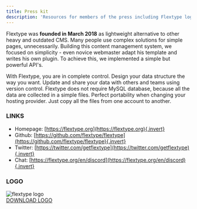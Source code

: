 ```yaml
---
title: Press kit
description: 'Resources for members of the press including Flextype logos, texts and contact information.'
---
```


Flextype was **founded in March 2018** as lightweight alternative to other heavy and outdated CMS. Many people use complex solutions for simple pages, unnecessarily. Building this content management system, we focused on simplicity - even novice webmaster adapt his template and writes his own plugin. To achieve this, we implemented a simple but powerful API's.

With Flextype, you are in complete control. Design your data structure the way you want. Update and share your data with others and teams using version control. Flextype does not require MySQL database, because all the data are collected in a simple files. Perfect portability when changing your hosting provider. Just copy all the files from one account to another.

### LINKS

- Homepage: [https://flextype.org](https://flextype.org){.invert}
- Github: [https://github.com/flextype/flextype](https://github.com/flextype/flextype){.invert}
- Twitter: [https://twitter.com/getflextype](https://twitter.com/getflextype){.invert}
- Chat: [https://flextype.org/en/discord](https://flextype.org/en/discord){.invert}

### LOGO

<img src="[url]/api/images/en/press-kit/flextype-logo.png?dpr=2&w=120&q=70&token=3b29b31ae05c89c2009f6e3f96e3d703" alt="flextype logo">

<br>

<a class="no-underline uppercase text-center relative text-lg relative pl-6 pr-6 pt-2 pb-2 text-black bg-white border-black border-2 rounded-lg hover:bg-black hover:text-white hover:border-black" href="[url]/site/uploads/entries/en/press-kit/flextype-logo.png">
    DOWNLOAD LOGO
</a>
